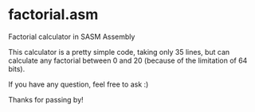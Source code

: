 # factorial.asm
Factorial calculator in SASM Assembly

This calculator is a pretty simple code, taking only 35 lines, but can calculate any factorial between 0 and 20 (because of the limitation of 64 bits).

If you have any question, feel free to ask :)

Thanks for passing by!
